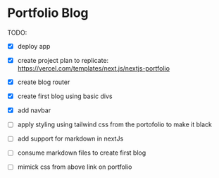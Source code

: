# Portfolio Blog

TODO:
* [X] deploy app
* [X] create project plan to replicate: https://vercel.com/templates/next.js/nextjs-portfolio
* [X] create blog router
* [X] create first blog using basic divs
* [X] add navbar
* [ ] apply styling using tailwind css from the portofolio to make it black 
* [ ] add support for markdown in nextJs
* [ ] consume markdown files to create first blog
* [ ] mimick css from above link on portfolio

